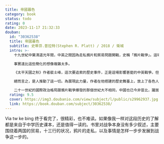 ```yaml
---
title: 帝國暮色
category: book
status: todo
rating: 0
date: 2023-11-17 21:32:33
douban:
  id: "30362538"
  title: 帝國暮色
  subtitle: 史蒂芬.普拉特(Stephen R. Platt) / 2018 / 衛城
  intro: >-
    十九世紀中葉清道光年間，中英之間因為走私鴉片和貿易問題開戰，史稱「鴉片戰爭」。這場百餘年前的衝突，在中西雙方的歷史想像中都占有獨特地位。對中國來說，鴉片戰爭代表的是帝制中國最後一個盛世的結束、「百年恥辱」的開端，在西方列強船堅炮利的威脅下，淪為半殖民地。對西方而言，戰爭是因中國閉關自守、只准西洋商人在廣州一地通商而起，象徵著中國冥頑落後、莫名抗拒自由貿易。

    事實遠比這些簡化的想像複雜太多。

    《太平天國之秋》作者裴士峰，這次要追索的歷史事件，正是這場影響甚鉅的中英戰爭。但他的敘事重心並非放在戰爭本身及其餘波，而是從一七五○年代清廷決定採取廣州單口貿易政策、一七九三年馬戛爾尼使團遠赴中國覲見乾隆講起，一路講到一八四○年戰爭爆發。作者不僅以極具畫面感的文字，清楚描摹了這數十年間中英及中美之間的交流景象，更企圖藉此傳達一個重要的論點：鴉片戰爭絕非如許多論者所言，是一場無可避免的文化衝突，而是在種種錯誤選擇下結成的惡果。

    總而言之，是人推動了這一切。為展現此力量，作者在他搭建的歷史舞臺上，放上了各色人物，有中西商人、有中國官員和英國議員、有各國傳教士，還有海盜。這些人物的神情外貌在作者筆下栩栩如生，內心世界也被深描細剖，在兩百年後的讀者眼前袒露殆盡。

    二十一世紀的國際政治格局跟鴉片戰爭爆發的那個世紀大不相同，中國也已今非昔比，躍居強國之列。儘管如此，有一點仍沒變：它和西方列強之間的關係依舊緊張。如果十九世紀中英開戰不是必然，那今日重新認識、回顧鴉片戰爭便有其必要。鑑往未必知來，但歷史教訓或許還是能給我們一些啟示。
  rating: 9.5
  cover: https://img3.doubanio.com/view/subject/l/public/s29962937.jpg
  link: https://book.douban.com/subject/30362538/
---
```


Via tw ke bing 终于看完了，很精彩，也不难读。如果像我一样对这段历史的了解都是来自于中学历史课本，还是值得一读的。书里对战争本身没有多少叙述，主要围绕着两国的贸易，十三行的状况，鸦片的走私，以及事情是怎样一步步发展到战争这一步的。
